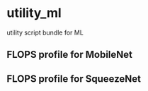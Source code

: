 # utility_ml
utility script bundle for ML 
## FLOPS profile for MobileNet
## FLOPS profile for SqueezeNet
